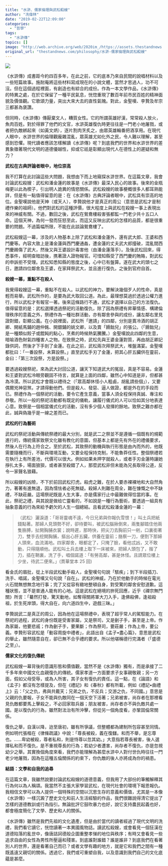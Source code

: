 ```yaml
---
title: "水滸、儒家倫理與武松殺嫂"
author: "冼偉林"
date: "2019-02-22T12:09:00"
categories:
  - "哲學"
tags:
  - "水滸傳"
topics: []
image: "http://web.archive.org/web/2020im_/https://assets.thestandnews.com/media/photos/wuu-01_aDL9X.png"
original_url: "thestandnews.com/philosophy/水滸-儒家倫理與武松殺嫂"
---
```

![](http://web.archive.org/web/2020im_/https://assets.thestandnews.com/media/photos/wuu-01_aDL9X.png)

《水滸傳》成書距今約四百多年，在此之前，它的底本乃來自民間的說唱材料以及一些短篇故事。施耐庵將這些材料寫成現在的小說文體，當然才思過人，功不可沒。但在這個過程裡面，有創造也有綜合的成份。作為一本文學作品，《水滸傳》的特異之處，在於它保留了一種平民氣息，恍惚重現了數百年前市民百姓的精神面貌及價值觀。它歌頌力量，突出大來大去的直性氣魄。對此，金聖嘆、李贄及牟宗三都甚為褒讚。

但同時，《水滸傳》傳厭棄文人，糟質女性。它的所謂英雄好漢，常常殺人放火，魚肉百姓。對於得罪了他們的文官，水滸英雄復仇時更往往是一門老小地屠戮，或者把仇敵綁起來（如黃文炳），逐片割肉烹炙之，由眾英雄輪番把酒享用。在現代人眼中，水滸世界的倫理觀龐雜混亂，眾英雄尤如化外之民，令人難以理解，甚至感到恐懼。現代讀者應該怎樣解讀《水滸傳》呢？到底我們的世界和水滸世界的差異象徵著現代文明的道德優越性，抑或它祇是彰顯出現代人在德性上的遲疑和無力？

**武松在古典評論者眼中，地位崇高**

我不打算在此討論這些大問題，我想由下而上地窺探水滸世界。在這篇文章，我會討論武松殺嫂：武松和潘金蓮的故事是《水滸傳》最深入民心的故事。後來的金瓶梅更以此為楔子，引出明人詭異的情慾關係。武松殺嫂的故事梗概很多人都耳熟能詳，但是有一點值得留意的是：在《水滸傳》古典評論者眼中，武松具有崇高的地位。金聖嘆說他是天神（或天人），李贄說他才是真正的周公（意思是武松才是制禮作樂的祖師）。他們對武松的這種評價，很大程度上與武松在殺嫂一事上表現出來的神威有關。不過，數回之後，武松在鴛鴦樓殺害張都監一門老少共十五口人命。這個天神，為何一發而狂怒至此，而這又反映出武松的怎樣的品質，都是很重要的問題。不過篇幅所限，不能在此談論鴛鴦樓了。

武松殺嫂這一幕，涉及的人物基本上除了武松和潘金蓮外，還有武大郎、王婆和西門慶等。內容大致上是潘金蓮與西門慶通姦，遭金蓮的丈夫武大郎撞破，混亂間西門慶踢傷了武大，然後又與王婆設計毒害他（由潘金蓮落手）。及後武松回來，得悉事件，經明查暗訪後，携著證人證物報官。可惜知縣受了西門慶的賄賂，對武松的申訴拒不受理。武松知悉知縣的態度之後，心中已有盤算。遂在武大的頭七之日，邀請四位鄰舍及王婆，在家拜祭武大，並且進行復仇，之後到官府自首。

**殺嫂一幕，重點不在殺人**

我覺得殺嫂這一幕，重點不在殺人。以武松的神力，要解決幾個歹人的性命，真是輕而易舉。武松所作的，是要為武大取回公道。為此，最理想莫過於透過公權力進行，所以武松才有報官一著。後來這條路行不通，武松才選擇以自己的方法復仇。值得留意的是：武松選擇透過祭祀的活動復仇，除了因為祭禮有昇華情感、構建倫理秩序的意義之外，祭禮作為一種社群活動，亦有鄰舍參與的成份，讓左鄰右里見證對錯，彰顯公義。在小說裡面，武松所「邀請」的四鄰，分別是賣冷酒的胡正卿、開紙馬鋪的趙仲銘、開銀鋪的姚文卿，以及賣「餶飿兒」的張公。（「餶飿兒」是一種類似餃子或餛飩的點心，烹煮的時候熱氣騰騰。）金聖嘆說此四鄰的生意，暗喻酒色財氣四種害人之物。在致祭之時，武松先與王婆金蓮對質，再由胡正卿記錄供詞，然後才下手剖了金蓮。在此之前，武松兩次拜祭武大，堆盤滿宴。金聖嘆都批曰：「一番設祭，未算設祭。」直至武松手刃了金蓮，把其心肝五臟供在靈前，金曰：「第三次設祭，方是設祭。」

要透過殺嫂祭祀，來為武大討回公道，讓天下知道武大的冤屈，真是不容易。金蓮和王婆對武松冷眼旁觀固不待言，就算是上面的四鄰，雖然心中知道是非，但都甚為冷漠。所以武松才會既以禮待之（「眾高鄰休怪小人粗鹵，胡亂請些個」），又要偶爾兇神惡煞，才請得動他們。但是殺人、發惡、逼人做證，都是外在的手段而已。祭禮作為一個祭祀的活動，要令它產生意義，當事人須全程保持真誠、專注和恭敬。所以一般的祭祀活動都有既定的儀軌，讓履行儀式的人可以恰如其分地表達心意。致祭是一個相當儀式化的活動，沒有多少個人發揮的餘地。致祭之難亦都在此，誠與偽幾乎是一線之差而已。

**武松的行為藝術**

武松的祭祀活動與傳統祭禮的最大分別，就是武二之祭並不是遵循一個既有的規範進行的，傳統儒家致祭文化雖有教化的意圖，但基本上都是先有外在的禮儀要求，然後人在行為上符合之。至於武松，其致祭的動機與執行形態是由內而外的，他既需要隨機而行，不斷與環境互動，又要全程保持克制，不能魯莽任性。整個祭禮若在執行上有所差池，代價可以很大。例如如果未押字就殺人，或者手刃金蓮時讓她掙扎太多，場面狼狽，或者甚至殺錯了人，那麼武松非但未能為兄長取得公道，反令一家聲名狼藉。

所以殺嫂的凶險，不下於前回武松打虎。殺虎之難，在於人要赤裸裸地和大自然角力，著著有進無退，因為懦怯者必死無疑。殺婦人則難在周全，難在慷慨之中不缺禮，不缺莊嚴。這場祭祀既是人生大事，亦是儒家行止中最難做得恰當的事。在此，祭祀之禮，與其說是做给亡靈看的，不如說是一種行為藝術，要透過一組具有抽象意義的行為來給予虧欠的人生一個總結。且看武松殺潘金蓮的一幕：

> （武松）灑淚道：「哥哥靈魂不遠，今日兄弟與你報仇雪恨！」叫土兵把紙錢點著。那婦人見頭勢不好，卻待要叫，被武松腦揪倒來，兩隻腳踏住他兩隻胳膊，扯開胸脯衣裳；說時遲，那時快，把尖刀去胸前只一剜，口裏銜著刀，雙手去挖開胸脯，摳出心肝五臟，供養在靈前；胳察一刀，便割下那婦人頭來，血流滿地。四家鄰舍，眼都定了，只掩了臉，看他忒凶，又不敢動，只得隨順他。武松叫土兵去樓上取下一床被來，把婦人頭包了，揩了刀，插在鞘裏，洗了手，唱個諾道：「有勞高鄰，甚是休怪。且請眾位樓上少坐，待武二便來。」(貫華堂本 25 回)

看金氏的眉批，從上半段武松動手殺人，金聖嘆句句說「駭疾」；到下半段插刀、洗手、唱諾，金聖嘆又句句說「自在」。武松的神威，乃在於他動手的時候在電光火石間無想無念地行事；完了又從容有緻地整頓自身，對受驚的鄰舍安慰道歉。這種狀態，並不是普通人能有的心地。這是武松在絕境的拚死回應，近乎《禪宗無門關》所言：「驀然打發，驚天動地，如奪得關將軍大刀入手，逢佛殺佛，逢祖殺祖，於生死岸頭，得大自在，向六道四生中，遊戲三昧。」

李贄說武二是真正的周公，因為他在這場祭禮中，表現了超乎常人的駕馭能力。在祭祀的過程，武松的身份既是受害家屬，又是祭司，又是劊子手，甚至是上帝。作為家屬，他要悲戚；作為劊子手，要果斷；作為祭司，要莊嚴；作為上帝，要公義。李贄形容武松是「動容周旋中禮者」，此語出自《孟子•盡心篇》，意思是武松的舉止，雖然隨意自在，卻已無不合乎禮的要求。所以他堪稱德行完滿者（「盛德之至」）。

**儒家文化的復仇傳統**

武松殺嫂一幕背後的意識形態和價值觀，當然不是《水滸傳》獨有，而是承接了二千多年來中國文化血親復仇的傳統。儒家孝道一方面要求子女事親敬親；另一方面，假如父母受辱，或為人所害，其子女有復仇的責任。這一點，在《論語》和《孟子》都沒有怎樣提及，但在《禮記》和《春秋》都有所載，例如《禮記•曲禮上》云：「父之仇，弗與共戴天；兄弟之仇，不反兵；交游之仇，不同國。」意思是父親的仇要報，子女不能與仇敵同在一個天空下活著；兄弟被害，尚存者在那裡看見仇敵都要馬上擊殺之，不必回家取兵器；朋友被害，尚存者亦不與仇敵共處一國。是以復仇的行為，雖然對法治有所沖擊，但從另一個角度看，亦鞏固倫常關係。

復仇之舉，自漢以降，迨至唐初，雖有所爭議，但整體都為建制所包容甚至同情。例如明代張楷在《律條疏議》中說：「尊長被殺，義在復讎。和而不舉，是忘尊也。……卑幼被殺，尊者私和，則是恃尊以忽其幼。」大意指若尊長被害，後人選擇私和而不復仇，是不重視尊長的行為；若幼少者遭害，尚存者不復仇，亦是忽視幼少之舉。其實換個角度來看，我們亦能理解為甚麼水滸中人對付世仇時往往一門老少地屠戮，因為在這種五倫關係的約束下，你仇敵的後人亦將成為你的禍患。

**結語：文學和自我的追尋**

在這篇文章，我雖然說要討論武松殺嫂的道德意義，但我用了大部份的筆觸解釋其行為何以為人稱頌。我當然不主張大家學習武松，在現代社會的環境下報恩報仇。我相信文學可以為人提供一個特殊的空間以沉思生存的意義和價值，尤其是一本像《水滸傳》一樣沉澱了歷史文化和前人生活經驗的作品，我們很難說得清它提出了怎樣的道德教訓或行為指引。無論批評它鼓吹暴力也好，說它支持農民起義也好，都會極度簡化了文學、歷史和人的關係。

《水滸傳》雖然是我們先祖的文化遺產，但是由於當代的讀者經過了現代文明的洗禮，我們看它讀它，恍惚讀著一本異國風物誌。讀武松殺嫂，或會看見一個狂漢在道德陷落的亂世中，像唐詰訶德般企圖重整孝悌的地位與秩序；有時又會看見一些追求自由的女性為男性所壓逼和殘害。到底誰對誰錯？誰是誰非？到底我們在看著別人的世界，還是看著自己而已？或者文學有趣的地方，就是它和我們之間有一種既遙遠又親切的關係。透過它，我們或可重塑自我，以及意識到我們自己的文化底蘊是甚麼。